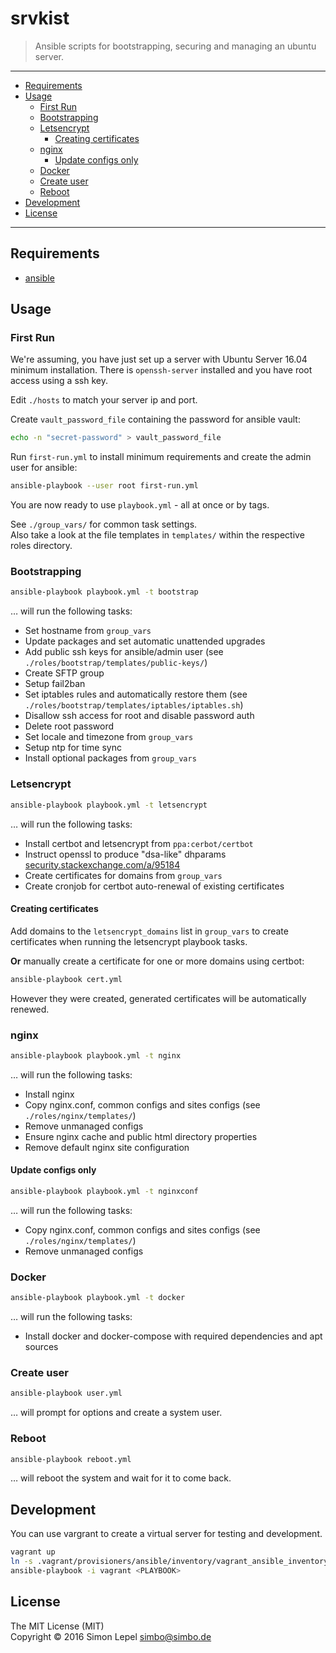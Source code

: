 srvkist
=======

  > Ansible scripts for bootstrapping, securing and managing an ubuntu server.

---

<!-- TOC -->

- [Requirements](#requirements)
- [Usage](#usage)
  - [First Run](#first-run)
  - [Bootstrapping](#bootstrapping)
  - [Letsencrypt](#letsencrypt)
    - [Creating certificates](#creating-certificates)
  - [nginx](#nginx)
    - [Update configs only](#update-configs-only)
  - [Docker](#docker)
  - [Create user](#create-user)
  - [Reboot](#reboot)
- [Development](#development)
- [License](#license)

<!-- /TOC -->

---


## Requirements

  - [ansible](http://docs.ansible.com/ansible/latest/intro_installation.html)


## Usage


### First Run

We're assuming, you have just set up a server with Ubuntu Server 16.04 minimum
installation. There is `openssh-server` installed and you have root access using
a ssh key.

Edit `./hosts` to match your server ip and port.

Create `vault_password_file` containing the password for ansible vault:

``` sh
echo -n "secret-password" > vault_password_file
```

Run `first-run.yml` to install minimum requirements and create the admin user
for ansible:

``` sh
ansible-playbook --user root first-run.yml
```

You are now ready to use `playbook.yml` - all at once or by tags.

See `./group_vars/` for common task settings.  
Also take a look at the file templates in `templates/` within the respective
roles directory.


### Bootstrapping

``` sh
ansible-playbook playbook.yml -t bootstrap
```

… will run the following tasks:

  - Set hostname from `group_vars`
  - Update packages and set automatic unattended upgrades
  - Add public ssh keys for ansible/admin user (see `./roles/bootstrap/templates/public-keys/`)
  - Create SFTP group
  - Setup fail2ban
  - Set iptables rules and automatically restore them
    (see `./roles/bootstrap/templates/iptables/iptables.sh`)
  - Disallow ssh access for root and disable password auth
  - Delete root password
  - Set locale and timezone from `group_vars`
  - Setup ntp for time sync
  - Install optional packages from `group_vars`


### Letsencrypt

``` sh
ansible-playbook playbook.yml -t letsencrypt
```

… will run the following tasks:

  - Install certbot and letsencrypt from `ppa:cerbot/certbot`
  - Instruct openssl to produce "dsa-like" dhparams
    [security.stackexchange.com/a/95184](https://security.stackexchange.com/a/95184)
  - Create certificates for domains from `group_vars`
  - Create cronjob for certbot auto-renewal of existing certificates


#### Creating certificates

Add domains to the `letsencrypt_domains` list in `group_vars` to
create certificates when running the letsencrypt playbook tasks.

**Or** manually create a certificate for one or more domains using certbot:

``` sh
ansible-playbook cert.yml
```

However they were created, generated certificates will be automatically renewed.


### nginx

``` sh
ansible-playbook playbook.yml -t nginx
```

… will run the following tasks:

  - Install nginx
  - Copy nginx.conf, common configs and sites configs (see `./roles/nginx/templates/`)
  - Remove unmanaged configs
  - Ensure nginx cache and public html directory properties
  - Remove default nginx site configuration


#### Update configs only

``` sh
ansible-playbook playbook.yml -t nginxconf
```

… will run the following tasks:

  - Copy nginx.conf, common configs and sites configs (see `./roles/nginx/templates/`)
  - Remove unmanaged configs


### Docker

``` sh
ansible-playbook playbook.yml -t docker
```

… will run the following tasks:

  - Install docker and docker-compose with required dependencies and apt sources


### Create user

``` sh
ansible-playbook user.yml
```

… will prompt for options and create a system user.


### Reboot

``` sh
ansible-playbook reboot.yml
```

… will reboot the system and wait for it to come back.


## Development

You can use vargrant to create a virtual server for testing and development.

``` sh
vagrant up
ln -s .vagrant/provisioners/ansible/inventory/vagrant_ansible_inventory vagrant
ansible-playbook -i vagrant <PLAYBOOK>
```


## License

The MIT License (MIT)  
Copyright © 2016 Simon Lepel <simbo@simbo.de>
